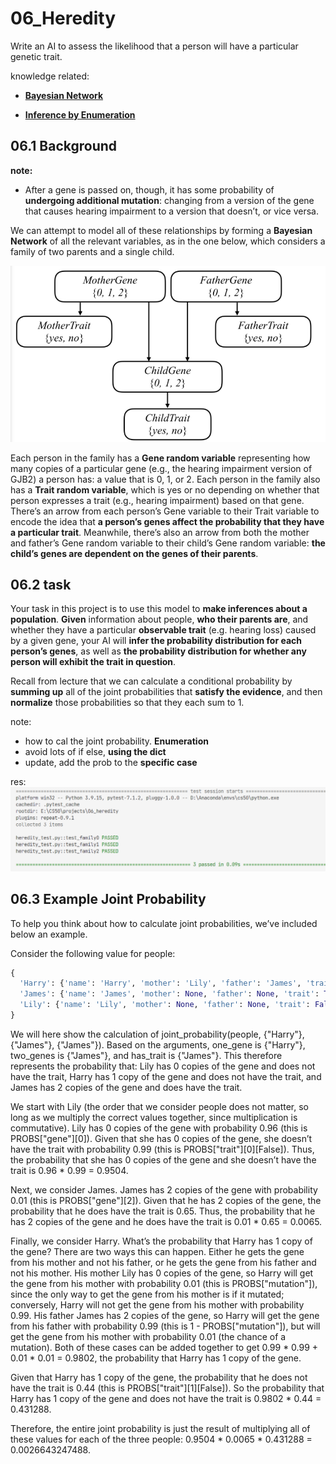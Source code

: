 # 06_Heredity

Write an AI to assess the likelihood that a person will have a particular genetic trait.

knowledge related:

- **[Bayesian Network](../notes/lecture2.md/#27-bayesian-networks)** 

- **[Inference by Enumeration](../notes/lecture2.md/#2711-inference-by-enumeration)**

## 06.1 Background

**note:**
-  After a gene is passed on, though, it has some probability of **undergoing additional mutation**: changing from a version of the gene that causes hearing impairment to a version that doesn’t, or vice versa.

We can attempt to model all of these relationships by forming a **Bayesian Network** of all the relevant variables, as in the one below, which considers a family of two parents and a single child.

![1673510058934](image/06_heredity/1673510058934.png)

Each person in the family has a **Gene random variable** representing how many copies of a particular gene (e.g., the hearing impairment version of GJB2) a person has: a value that is 0, 1, or 2. Each person in the family also has a **Trait random variable**, which is yes or no depending on whether that person expresses a trait (e.g., hearing impairment) based on that gene. There’s an arrow from each person’s Gene variable to their Trait variable to encode the idea that **a person’s genes affect the probability that they have a particular trait**. Meanwhile, there’s also an arrow from both the mother and father’s Gene random variable to their child’s Gene random variable: **the child’s genes are dependent on the genes of their parents**.


## 06.2 task

Your task in this project is to use this model to **make inferences about a population**. **Given** information about people, **who their parents are**, and whether they have a particular **observable trait** (e.g. hearing loss) caused by a given gene, your AI will **infer the probability distribution for each person’s genes**, as well as **the probability distribution for whether any person will exhibit the trait in question**.

Recall from lecture that we can calculate a conditional probability by **summing up** all of the joint probabilities that **satisfy the evidence**, and then **normalize** those probabilities so that they each sum to 1.

note:
- how to cal the joint probability. **Enumeration**
- avoid lots of if else, **using the dict**
- update, add the prob to the **specific case**

res:
![1673528672286](image/06_heredity/1673528672286.png)

## 06.3 Example Joint Probability
To help you think about how to calculate joint probabilities, we’ve included below an example.

Consider the following value for people:
```py
{
  'Harry': {'name': 'Harry', 'mother': 'Lily', 'father': 'James', 'trait': None},
  'James': {'name': 'James', 'mother': None, 'father': None, 'trait': True},
  'Lily': {'name': 'Lily', 'mother': None, 'father': None, 'trait': False}
}

```

We will here show the calculation of joint_probability(people, {"Harry"}, {"James"}, {"James"}). Based on the arguments, one_gene is {"Harry"}, two_genes is {"James"}, and has_trait is {"James"}. This therefore represents the probability that: Lily has 0 copies of the gene and does not have the trait, Harry has 1 copy of the gene and does not have the trait, and James has 2 copies of the gene and does have the trait.

We start with Lily (the order that we consider people does not matter, so long as we multiply the correct values together, since multiplication is commutative). Lily has 0 copies of the gene with probability 0.96 (this is PROBS["gene"][0]). Given that she has 0 copies of the gene, she doesn’t have the trait with probability 0.99 (this is PROBS["trait"][0][False]). Thus, the probability that she has 0 copies of the gene and she doesn’t have the trait is 0.96 * 0.99 = 0.9504.

Next, we consider James. James has 2 copies of the gene with probability 0.01 (this is PROBS["gene"][2]). Given that he has 2 copies of the gene, the probability that he does have the trait is 0.65. Thus, the probability that he has 2 copies of the gene and he does have the trait is 0.01 * 0.65 = 0.0065.

Finally, we consider Harry. What’s the probability that Harry has 1 copy of the gene? There are two ways this can happen. Either he gets the gene from his mother and not his father, or he gets the gene from his father and not his mother. His mother Lily has 0 copies of the gene, so Harry will get the gene from his mother with probability 0.01 (this is PROBS["mutation"]), since the only way to get the gene from his mother is if it mutated; conversely, Harry will not get the gene from his mother with probability 0.99. His father James has 2 copies of the gene, so Harry will get the gene from his father with probability 0.99 (this is 1 - PROBS["mutation"]), but will get the gene from his mother with probability 0.01 (the chance of a mutation). Both of these cases can be added together to get 0.99 * 0.99 + 0.01 * 0.01 = 0.9802, the probability that Harry has 1 copy of the gene.

Given that Harry has 1 copy of the gene, the probability that he does not have the trait is 0.44 (this is PROBS["trait"][1][False]). So the probability that Harry has 1 copy of the gene and does not have the trait is 0.9802 * 0.44 = 0.431288.

Therefore, the entire joint probability is just the result of multiplying all of these values for each of the three people: 0.9504 * 0.0065 * 0.431288 = 0.0026643247488.